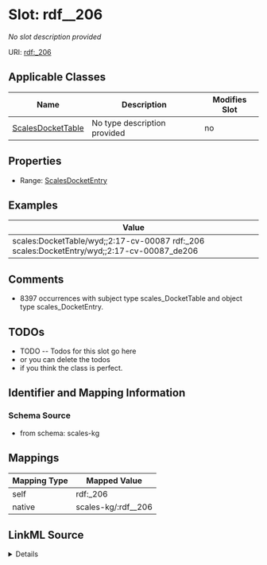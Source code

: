 

# Slot: rdf__206


_No slot description provided_





URI: [rdf:_206](http://www.w3.org/1999/02/22-rdf-syntax-ns#_206)



<!-- no inheritance hierarchy -->





## Applicable Classes

| Name | Description | Modifies Slot |
| --- | --- | --- |
| [ScalesDocketTable](../classes/ScalesDocketTable.md) | No type description provided |  no  |







## Properties

* Range: [ScalesDocketEntry](../classes/ScalesDocketEntry.md)






## Examples

| Value |
| --- |
| scales:DocketTable/wyd;;2:17-cv-00087 rdf:_206 scales:DocketEntry/wyd;;2:17-cv-00087_de206 |

## Comments

* 8397 occurrences with subject type scales_DocketTable and object type scales_DocketEntry.

## TODOs

* TODO -- Todos for this slot go here
* or you can delete the todos
* if you think the class is perfect.

## Identifier and Mapping Information







### Schema Source


* from schema: scales-kg




## Mappings

| Mapping Type | Mapped Value |
| ---  | ---  |
| self | rdf:_206 |
| native | scales-kg/:rdf__206 |




## LinkML Source

<details>
```yaml
name: rdf__206
description: No slot description provided
todos:
- TODO -- Todos for this slot go here
- or you can delete the todos
- if you think the class is perfect.
comments:
- 8397 occurrences with subject type scales_DocketTable and object type scales_DocketEntry.
examples:
- value: scales:DocketTable/wyd;;2:17-cv-00087 rdf:_206 scales:DocketEntry/wyd;;2:17-cv-00087_de206
from_schema: scales-kg
rank: 1000
slot_uri: rdf:_206
alias: rdf__206
domain_of:
- scales_DocketTable
range: scales_DocketEntry

```
</details>